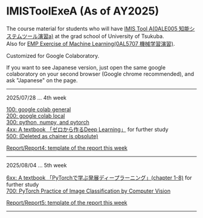 # IMISToolExeA (As of AY2025)  

The course material for students who will have [IMIS Tool A(0ALE005 知能システムツール演習a)](https://kdb.tsukuba.ac.jp/syllabi/2025/0ALE005/jpn/) at the grad school of University of Tsukuba.  
Also for [EMP Exercise of Machine Learning(0AL5707 機械学習演習)](https://kdb.tsukuba.ac.jp/syllabi/2025/0AL5707/eng/).  

Customized for Google Colaboratory.  

If you want to see Japanese version, just open the same google colaboratory on your second browser (Google chrome recommended), and ask "Japanese" on the page.

---
2025/07/28 ... 4th week  

[100: google colab general](https://github.com/kameda-yoshinari/IMISToolExeA/blob/main/100_ColabTutorial.ipynb)  
[200: google colab local](https://github.com/kameda-yoshinari/IMISToolExeA/blob/main/200_ColabTweak.ipynb)  
[300: python, numpy, and pytorch](https://github.com/kameda-yoshinari/IMISToolExeA/blob/main/300_PyTorch.ipynb)  
[4xx: A textbook 「ゼロから作るDeep Learning」](https://github.com/kameda-yoshinari/IMISToolExeA/tree/main/400)  for further study  
[500: (Deleted as chainer is obsolute)](https://ja.wikipedia.org/wiki/Chainer)   

[Report/Report4: template of the report this week](https://github.com/kameda-yoshinari/IMISToolExeA/tree/main/Report)

---
2025/08/04 ... 5th week  

[6xx: A textbook 「PyTorchで学ぶ発展ディープラーニング」(chapter 1-8)](https://github.com/kameda-yoshinari/IMISToolExeA/tree/main/600) for further study  
[700: PyTorch Practice of Image Classification by Computer Vision](https://github.com/kameda-yoshinari/IMISToolExeA/blob/main/700_PyPorchPractice.ipynb)   

[Report/Report5: template of the report this week](https://github.com/kameda-yoshinari/IMISToolExeA/tree/main/Report)  

---
